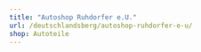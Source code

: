 ```yaml
---
title: "Autoshop Ruhdorfer e.U."
url: /deutschlandsberg/autoshop-ruhdorfer-e-u/
shop: Autoteile
---
```

